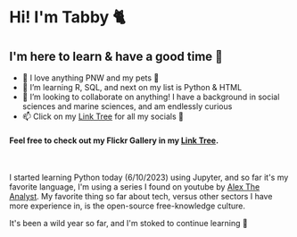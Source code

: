 # Hi! I'm Tabby 🐈
## I'm here to learn & have a good time 🎉

- 👀 I love anything PNW and my pets  🐶
- 🌱 I’m learning R, SQL, and next on my list is Python & HTML
- 💞️ I’m looking to collaborate on anything! I have a background in social sciences and marine sciences, and am endlessly curious 
- 📫 Click on my [Link Tree](https://linktr.ee/tjkeefer) for all my socials 🦝

#### Feel free to check out my Flickr Gallery in my [Link Tree](https://linktr.ee/tjkeefer). 

<br>

I started learning Python today (6/10/2023) using Jupyter, and so far it's my favorite language, I'm using a series I found on youtube by [Alex The Analyst](https://youtu.be/WUeBzT43JyY). My favorite thing so far about tech, versus other sectors I have more experience in, is the open-source free-knowledge culture. 

It's been a wild year so far, and I'm stoked to continue learning 🎉




<!---
tabbykatty/tabbykatty is a ✨ special ✨ repository because its `README.md` (this file) appears on your GitHub profile.
You can click the Preview link to take a look at your changes.
--->

